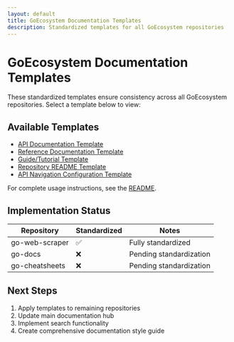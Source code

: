 ```yaml
---
layout: default
title: GoEcosystem Documentation Templates
description: Standardized templates for all GoEcosystem repositories
---
```


# GoEcosystem Documentation Templates

These standardized templates ensure consistency across all GoEcosystem repositories. Select a template below to view:

## Available Templates

- [API Documentation Template](./api-page-template.md)
- [Reference Documentation Template](./reference-page-template.md)
- [Guide/Tutorial Template](./guide-page-template.md)
- [Repository README Template](./readme-template.md)
- [API Navigation Configuration Template](./api_navigation.yml)

For complete usage instructions, see the [README](./README.md).

## Implementation Status

| Repository | Standardized | Notes |
|------------|--------------|-------|
| go-web-scraper | ✅ | Fully standardized |
| go-docs | ❌ | Pending standardization |
| go-cheatsheets | ❌ | Pending standardization |

## Next Steps

1. Apply templates to remaining repositories
2. Update main documentation hub
3. Implement search functionality
4. Create comprehensive documentation style guide
